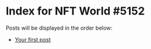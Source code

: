 # Index for NFT World #5152
Posts will be displayed in the order below:

- [Your first post](./001-first.md)


